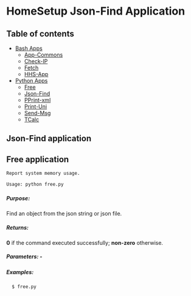 # HomeSetup Json-Find Application

## Table of contents

<!-- toc -->
- [Bash Apps](../../applications.md#bash-apps)
  * [App-Commons](../bash/app-commons.md)
  * [Check-IP](../bash/check-ip.md)
  * [Fetch](../bash/fetch.md)
  * [HHS-App](../bash/hhs-app.md)
- [Python Apps](../../applications.md#python-apps)
  * [Free](free.md)
  * [Json-Find](json-find.md)
  * [PPrint-xml](pprint-xml.md)
  * [Print-Uni](print-uni.md)
  * [Send-Msg](send-msg.md)
  * [TCalc](tcalc.md)
<!-- tocstop -->

## Json-Find application

## Free application

```bash
Report system memory usage.

Usage: python free.py
```

##### **Purpose**:

Find an object from the json string or json file.

##### **Returns**:

**0** if the command executed successfully; **non-zero** otherwise.

##### **Parameters**: -

##### **Examples:**

```bash
  $ free.py
```
